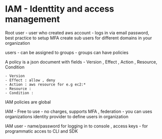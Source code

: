 # IAM - Identtity and access management

Root user - user who created aws account - logs in via email password, best practice to setup MFA
create sub users for different domains in your organization

users - can be assigned to groups - groups can have policies


A policy is a json document  with fields - Version , Effect , Action , Resource, Condition

    - Version
    - Effect : allow , deny
    - Action : aws resource for e.g ec2:*
    - Resource : 
    - Condition :


IAM policies are global

IAM - Free to use - no charges, supports MFA , federation - you can uses organizations identity provider to define users in organization

IAM user - name/password for logging in to console , access keys - for programmatic acces to CLI and SDK

